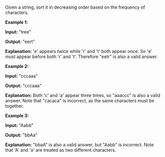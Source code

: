
Given a string, sort it in decreasing order based on the frequency of characters.

**Example 1:**

**Input:**
"tree"

**Output:**
"eert"

**Explanation:**
'e' appears twice while 'r' and 't' both appear once.
So 'e' must appear before both 'r' and 't'. Therefore "eetr" is also a valid answer.

**Example 2:**

**Input:**
"cccaaa"

**Output:**
"cccaaa"

**Explanation:**
Both 'c' and 'a' appear three times, so "aaaccc" is also a valid answer.
Note that "cacaca" is incorrect, as the same characters must be together.

**Example 3:**

**Input:**
"Aabb"

**Output:**
"bbAa"

**Explanation:**
"bbaA" is also a valid answer, but "Aabb" is incorrect.
Note that 'A' and 'a' are treated as two different characters.